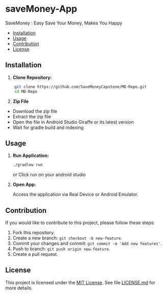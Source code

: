 # saveMoney-App
SaveMoney : Easy Save Your Money, Makes You Happy

- [Installation](#installation)
- [Usage](#usage)
- [Contribution](#contribution)
- [License](#license)

## Installation
1. **Clone Repository:**

```bash
    git clone https://github.com/SaveMoneyCapstone/MD-Repo.git
    cd MD-Repo
```

2. **Zip File**
- Download the zip file
- Extract the zip file
- Open the file in Android Studio Giraffe or its latest version
- Wait for gradle build and indexing

## Usage

1. **Run Application:**

    ```bash
    ./gradlew run
    ```
    or Click run on your android studio

2. **Open App:**

     Access the application via Real Device or Android Emulator.

## Contribution

If you would like to contribute to this project, please follow these steps:

1. Fork this repository.
2. Create a new branch: `git checkout -b new-feature`.
3. Commit your changes and commit: `git commit -m 'Add new features'`.
4. Push to branch: `git push origin new-feature`.
5. Create a pull request.

## License

This project is licensed under the [MIT License](LICENSE.md). See file [LICENSE.md](LICENSE.md) for more details.
